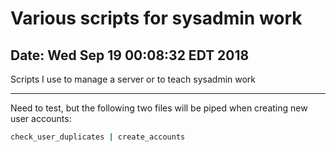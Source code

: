 # Various scripts for sysadmin work

## Date: Wed Sep 19 00:08:32 EDT 2018

Scripts I use to manage a server or to teach sysadmin work

---

Need to test, but the following two files will be piped when creating new user 
accounts:

```bash
check_user_duplicates | create_accounts
```
